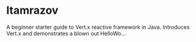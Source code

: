 # ltamrazov
A beginner starter guide to Vert.x reactive framework in Java. Introduces Vert.x and demonstrates a blown out HelloWo…
